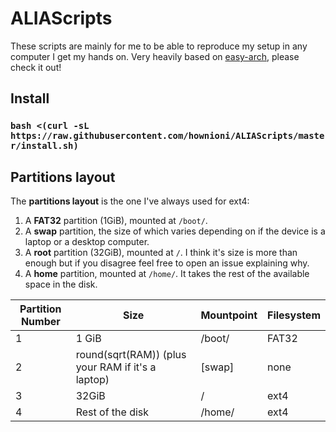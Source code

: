 # ALIAScripts

These scripts are mainly for me to be able to reproduce my setup in any computer I get my hands on.
Very heavily based on [easy-arch](https://github.com/classy-giraffe/easy-arch), please check it out!

## Install

### `bash <(curl -sL https://raw.githubusercontent.com/hownioni/ALIAScripts/master/install.sh)`

## Partitions layout

The **partitions layout** is the one I've always used for ext4:

1. A **FAT32** partition (1GiB), mounted at `/boot/`.
2. A **swap** partition, the size of which varies depending on if the device is a laptop or a desktop computer.
3. A **root** partition (32GiB), mounted at `/`. I think it's size is more than enough but if you disagree feel free to open an issue explaining why.
4. A **home** partition, mounted at `/home/`. It takes the rest of the available space in the disk.

| Partition Number | Size                                              | Mountpoint | Filesystem |
| ---------------- | ------------------------------------------------- | ---------- | ---------- |
| 1                | 1 GiB                                             | /boot/     | FAT32      |
| 2                | round(sqrt(RAM)) (plus your RAM if it's a laptop) | \[swap\]   | none       |
| 3                | 32GiB                                             | /          | ext4       |
| 4                | Rest of the disk                                  | /home/     | ext4       |
